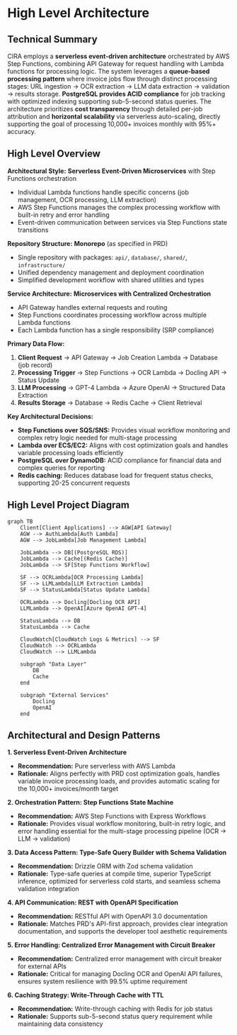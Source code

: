 # High Level Architecture

## Technical Summary

CIRA employs a **serverless event-driven architecture** orchestrated by AWS Step Functions, combining API Gateway for request handling with Lambda functions for processing logic. The system leverages a **queue-based processing pattern** where invoice jobs flow through distinct processing stages: URL ingestion → OCR extraction → LLM data extraction → validation → results storage. **PostgreSQL provides ACID compliance** for job tracking with optimized indexing supporting sub-5-second status queries. The architecture prioritizes **cost transparency** through detailed per-job attribution and **horizontal scalability** via serverless auto-scaling, directly supporting the goal of processing 10,000+ invoices monthly with 95%+ accuracy.

## High Level Overview

**Architectural Style:** **Serverless Event-Driven Microservices** with Step Functions orchestration
- Individual Lambda functions handle specific concerns (job management, OCR processing, LLM extraction)
- AWS Step Functions manages the complex processing workflow with built-in retry and error handling
- Event-driven communication between services via Step Functions state transitions

**Repository Structure:** **Monorepo** (as specified in PRD)
- Single repository with packages: `api/`, `database/`, `shared/`, `infrastructure/`
- Unified dependency management and deployment coordination
- Simplified development workflow with shared utilities and types

**Service Architecture:** **Microservices with Centralized Orchestration**
- API Gateway handles external requests and routing
- Step Functions coordinates processing workflow across multiple Lambda functions
- Each Lambda function has a single responsibility (SRP compliance)

**Primary Data Flow:**
1. **Client Request** → API Gateway → Job Creation Lambda → Database (job record)
2. **Processing Trigger** → Step Functions → OCR Lambda → Docling API → Status Update
3. **LLM Processing** → GPT-4 Lambda → Azure OpenAI → Structured Data Extraction
4. **Results Storage** → Database → Redis Cache → Client Retrieval

**Key Architectural Decisions:**
- **Step Functions over SQS/SNS:** Provides visual workflow monitoring and complex retry logic needed for multi-stage processing
- **Lambda over ECS/EC2:** Aligns with cost optimization goals and handles variable processing loads efficiently  
- **PostgreSQL over DynamoDB:** ACID compliance for financial data and complex queries for reporting
- **Redis caching:** Reduces database load for frequent status checks, supporting 20-25 concurrent requests

## High Level Project Diagram

```mermaid
graph TB
    Client[Client Applications] --> AGW[API Gateway]
    AGW --> AuthLambda[Auth Lambda]
    AGW --> JobLambda[Job Management Lambda]
    
    JobLambda --> DB[(PostgreSQL RDS)]
    JobLambda --> Cache[(Redis Cache)]
    JobLambda --> SF[Step Functions Workflow]
    
    SF --> OCRLambda[OCR Processing Lambda]
    SF --> LLMLambda[LLM Extraction Lambda]
    SF --> StatusLambda[Status Update Lambda]
    
    OCRLambda --> Docling[Docling OCR API]
    LLMLambda --> OpenAI[Azure OpenAI GPT-4]
    
    StatusLambda --> DB
    StatusLambda --> Cache
    
    CloudWatch[CloudWatch Logs & Metrics] --> SF
    CloudWatch --> OCRLambda
    CloudWatch --> LLMLambda
    
    subgraph "Data Layer"
        DB
        Cache
    end
    
    subgraph "External Services"
        Docling
        OpenAI
    end
```

## Architectural and Design Patterns

**1. Serverless Event-Driven Architecture**
- **Recommendation:** Pure serverless with AWS Lambda
- **Rationale:** Aligns perfectly with PRD cost optimization goals, handles variable invoice processing loads, and provides automatic scaling for the 10,000+ invoices/month target

**2. Orchestration Pattern: Step Functions State Machine**
- **Recommendation:** AWS Step Functions with Express Workflows
- **Rationale:** Provides visual workflow monitoring, built-in retry logic, and error handling essential for the multi-stage processing pipeline (OCR → LLM → validation)

**3. Data Access Pattern: Type-Safe Query Builder with Schema Validation**
- **Recommendation:** Drizzle ORM with Zod schema validation
- **Rationale:** Type-safe queries at compile time, superior TypeScript inference, optimized for serverless cold starts, and seamless schema validation integration

**4. API Communication: REST with OpenAPI Specification**
- **Recommendation:** RESTful API with OpenAPI 3.0 documentation
- **Rationale:** Matches PRD's API-first approach, provides clear integration documentation, and supports the developer tool aesthetic requirements

**5. Error Handling: Centralized Error Management with Circuit Breaker**
- **Recommendation:** Centralized error management with circuit breaker for external APIs
- **Rationale:** Critical for managing Docling OCR and OpenAI API failures, ensures system resilience with 99.5% uptime requirement

**6. Caching Strategy: Write-Through Cache with TTL**
- **Recommendation:** Write-through caching with Redis for job status
- **Rationale:** Supports sub-5-second status query requirement while maintaining data consistency
